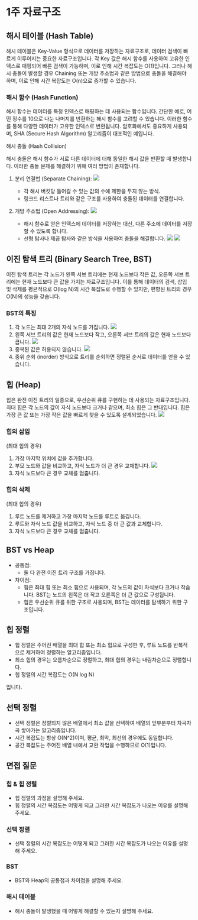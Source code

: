 # 1주 자료구조

## 해시 테이블 (Hash Table)

해시 테이블은 Key-Value 형식으로 데이터를 저장하는 자료구조로, 데이터 검색이 빠르게 이루어지는 중요한 자료구조입니다. 각 Key 값은 해시 함수를 사용하여 고유한 인덱스로 매핑되어 빠른 검색이 가능하며, 이로 인해 시간 복잡도는 O(1)입니다. 그러나 해시 충돌이 발생할 경우 Chaining 또는 개방 주소법과 같은 방법으로 충돌을 해결해야 하며, 이로 인해 시간 복잡도는 O(n)으로 증가할 수 있습니다.

### 해시 함수 (Hash Function)

해시 함수는 데이터를 특정 인덱스로 매핑하는 데 사용되는 함수입니다. 간단한 예로, 어떤 정수를 10으로 나눈 나머지를 반환하는 해시 함수를 고려할 수 있습니다. 이러한 함수를 통해 다양한 데이터가 고유한 인덱스로 변환됩니다. 암호화에서도 중요하게 사용되며, SHA (Secure Hash Algorithm) 알고리즘이 대표적인 예입니다.

해시 충돌 (Hash Collision)

해시 충돌은 해시 함수가 서로 다른 데이터에 대해 동일한 해시 값을 반환할 때 발생합니다. 이러한 충돌 문제를 해결하기 위해 여러 방법이 존재합니다.

1. 분리 연결법 (Separate Chaining):
   <img src="img/chainning.png">

   - 각 해시 버킷당 들어갈 수 있는 값의 수에 제한을 두지 않는 방식.
   - 링크드 리스트나 트리와 같은 구조를 사용하여 충돌된 데이터를 연결합니다.

2. 개방 주소법 (Open Addressing):
   <img src="img/openaddressing.png">
   - 해시 함수로 얻은 인덱스에 데이터를 저장하는 대신, 다른 주소에 데이터를 저장할 수 있도록 합니다.
   - 선형 탐사나 제곱 탐사와 같은 방식을 사용하여 충돌을 해결합니다.
     <img src="img/linear.png">
     <img src="img/square.png">

## 이진 탐색 트리 (Binary Search Tree, BST)

이진 탐색 트리는 각 노드가 왼쪽 서브 트리에는 현재 노드보다 작은 값, 오른쪽 서브 트리에는 현재 노드보다 큰 값을 가지는 자료구조입니다. 이를 통해 데이터의 검색, 삽입 및 삭제를 평균적으로 O(log N)의 시간 복잡도로 수행할 수 있지만, 편향된 트리의 경우 O(N)의 성능을 갖습니다.

### BST의 특징

1. 각 노드는 최대 2개의 자식 노드를 가집니다.
   <img src="img/o1.png">
2. 왼쪽 서브 트리의 값은 현재 노드보다 작고, 오른쪽 서브 트리의 값은 현재 노드보다 큽니다.
   <img src="img/o2.png">
3. 중복된 값은 허용되지 않습니다.
   <img src="img/o3.png">
4. 중위 순회 (inorder) 방식으로 트리를 순회하면 정렬된 순서로 데이터를 얻을 수 있습니다.

## 힙 (Heap)

힙은 완전 이진 트리의 일종으로, 우선순위 큐를 구현하는 데 사용되는 자료구조입니다. 최대 힙은 각 노드의 값이 자식 노드보다 크거나 같으며, 최소 힙은 그 반대입니다. 힙은 가장 큰 값 또는 가장 작은 값을 빠르게 찾을 수 있도록 설계되었습니다.
<img src="img/heap.png">

### 힙의 삽입

(최대 힙의 경우)

1. 가장 마지막 위치에 값을 추가합니다.
2. 부모 노드와 값을 비교하고, 자식 노드가 더 큰 경우 교체합니다.
   <img src="img/d1.png">
3. 자식 노드보다 큰 경우 교체를 멈춥니다.

### 힙의 삭제

(최대 힙의 경우)

1. 루트 노드를 제거하고 가장 마지막 노드를 루트로 옮깁니다.
2. 루트와 자식 노드 값을 비교하고, 자식 노드 중 더 큰 값과 교체합니다.
3. 자식 노드보다 큰 경우 교체를 멈춥니다.

## BST vs Heap

- 공통점:
  - 둘 다 완전 이진 트리 구조를 가집니다.
- 차이점:
  - 힙은 최대 힙 또는 최소 힙으로 사용되며, 각 노드의 값이 자식보다 크거나 작습니다. BST는 노드의 왼쪽은 더 작고 오른쪽은 더 큰 값으로 구성됩니다.
  - 힙은 우선순위 큐를 위한 구조로 사용되며, BST는 데이터를 탐색하기 위한 구조입니다.

## 힙 정렬

- 힙 정렬은 주어진 배열을 최대 힙 또는 최소 힙으로 구성한 후, 루트 노드를 반복적으로 제거하여 정렬하는 알고리즘입니다.
- 최소 힙의 경우는 오름차순으로 정렬하고, 최대 힙의 경우는 내림차순으로 정렬합니다.
- 힙 정렬의 시간 복잡도는 O(N log N)

입니다.

## 선택 정렬

- 선택 정렬은 정렬되지 않은 배열에서 최소 값을 선택하여 배열의 앞부분부터 차곡차곡 쌓아가는 알고리즘입니다.
- 시간 복잡도는 항상 O(N^2)이며, 평균, 최악, 최선의 경우에도 동일합니다.
- 공간 복잡도는 주어진 배열 내에서 교환 작업을 수행하므로 O(1)입니다.

## 면접 질문

### 힙 & 힙 정렬

- 힙 정렬의 과정을 설명해 주세요.
- 힙 정렬의 시간 복잡도는 어떻게 되고 그러한 시간 복잡도가 나오는 이유를 설명해 주세요.

### 선택 정렬

- 선택 정렬의 시간 복잡도는 어떻게 되고 그러한 시간 복잡도가 나오는 이유를 설명해 주세요.

### BST

- BST와 Heap의 공통점과 차이점을 설명해 주세요.

### 해시 테이블

- 해시 충돌이 발생했을 때 어떻게 해결할 수 있는지 설명해 주세요.
